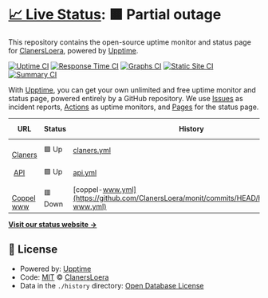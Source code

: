# [📈 Live Status](https://ClanersLoera.github.io/monit): <!--live status--> **🟧 Partial outage**

This repository contains the open-source uptime monitor and status page for [ClanersLoera](https://ClanersLoera.github.io/monit), powered by [Upptime](https://github.com/upptime/upptime).

[![Uptime CI](https://github.com/ClanersLoera/monit/workflows/Uptime%20CI/badge.svg)](https://github.com/ClanersLoera/monit/actions?query=workflow%3A%22Uptime+CI%22)
[![Response Time CI](https://github.com/ClanersLoera/monit/workflows/Response%20Time%20CI/badge.svg)](https://github.com/ClanersLoera/monit/actions?query=workflow%3A%22Response+Time+CI%22)
[![Graphs CI](https://github.com/ClanersLoera/monit/workflows/Graphs%20CI/badge.svg)](https://github.com/ClanersLoera/monit/actions?query=workflow%3A%22Graphs+CI%22)
[![Static Site CI](https://github.com/ClanersLoera/monit/workflows/Static%20Site%20CI/badge.svg)](https://github.com/ClanersLoera/monit/actions?query=workflow%3A%22Static+Site+CI%22)
[![Summary CI](https://github.com/ClanersLoera/monit/workflows/Summary%20CI/badge.svg)](https://github.com/ClanersLoera/monit/actions?query=workflow%3A%22Summary+CI%22)

With [Upptime](https://upptime.js.org), you can get your own unlimited and free uptime monitor and status page, powered entirely by a GitHub repository. We use [Issues](https://github.com/ClanersLoera/monit/issues) as incident reports, [Actions](https://github.com/ClanersLoera/monit/actions) as uptime monitors, and [Pages](https://ClanersLoera.github.io/monit) for the status page.

<!--start: status pages-->
<!-- This summary is generated by Upptime (https://github.com/upptime/upptime) -->
<!-- Do not edit this manually, your changes will be overwritten -->
<!-- prettier-ignore -->
| URL | Status | History | Response Time | Uptime |
| --- | ------ | ------- | ------------- | ------ |
| <img alt="" src="https://favicons.githubusercontent.com/null" height="13"> [Claners](www.claners.com) | 🟩 Up | [claners.yml](https://github.com/ClanersLoera/monit/commits/HEAD/history/claners.yml) | <details><summary><img alt="Response time graph" src="./graphs/claners/response-time-week.png" height="20"> 567ms</summary><br><a href="https://clanersloera.github.io/monit//history/claners"><img alt="Response time 567" src="https://img.shields.io/endpoint?url=https%3A%2F%2Fraw.githubusercontent.com%2FClanersLoera%2Fmonit%2FHEAD%2Fapi%2Fclaners%2Fresponse-time.json"></a><br><a href="https://clanersloera.github.io/monit//history/claners"><img alt="24-hour response time 567" src="https://img.shields.io/endpoint?url=https%3A%2F%2Fraw.githubusercontent.com%2FClanersLoera%2Fmonit%2FHEAD%2Fapi%2Fclaners%2Fresponse-time-day.json"></a><br><a href="https://clanersloera.github.io/monit//history/claners"><img alt="7-day response time 567" src="https://img.shields.io/endpoint?url=https%3A%2F%2Fraw.githubusercontent.com%2FClanersLoera%2Fmonit%2FHEAD%2Fapi%2Fclaners%2Fresponse-time-week.json"></a><br><a href="https://clanersloera.github.io/monit//history/claners"><img alt="30-day response time 567" src="https://img.shields.io/endpoint?url=https%3A%2F%2Fraw.githubusercontent.com%2FClanersLoera%2Fmonit%2FHEAD%2Fapi%2Fclaners%2Fresponse-time-month.json"></a><br><a href="https://clanersloera.github.io/monit//history/claners"><img alt="1-year response time 567" src="https://img.shields.io/endpoint?url=https%3A%2F%2Fraw.githubusercontent.com%2FClanersLoera%2Fmonit%2FHEAD%2Fapi%2Fclaners%2Fresponse-time-year.json"></a></details> | <details><summary><a href="https://clanersloera.github.io/monit//history/claners">100.00%</a></summary><a href="https://clanersloera.github.io/monit//history/claners"><img alt="All-time uptime 100.00%" src="https://img.shields.io/endpoint?url=https%3A%2F%2Fraw.githubusercontent.com%2FClanersLoera%2Fmonit%2FHEAD%2Fapi%2Fclaners%2Fuptime.json"></a><br><a href="https://clanersloera.github.io/monit//history/claners"><img alt="24-hour uptime 100.00%" src="https://img.shields.io/endpoint?url=https%3A%2F%2Fraw.githubusercontent.com%2FClanersLoera%2Fmonit%2FHEAD%2Fapi%2Fclaners%2Fuptime-day.json"></a><br><a href="https://clanersloera.github.io/monit//history/claners"><img alt="7-day uptime 100.00%" src="https://img.shields.io/endpoint?url=https%3A%2F%2Fraw.githubusercontent.com%2FClanersLoera%2Fmonit%2FHEAD%2Fapi%2Fclaners%2Fuptime-week.json"></a><br><a href="https://clanersloera.github.io/monit//history/claners"><img alt="30-day uptime 100.00%" src="https://img.shields.io/endpoint?url=https%3A%2F%2Fraw.githubusercontent.com%2FClanersLoera%2Fmonit%2FHEAD%2Fapi%2Fclaners%2Fuptime-month.json"></a><br><a href="https://clanersloera.github.io/monit//history/claners"><img alt="1-year uptime 100.00%" src="https://img.shields.io/endpoint?url=https%3A%2F%2Fraw.githubusercontent.com%2FClanersLoera%2Fmonit%2FHEAD%2Fapi%2Fclaners%2Fuptime-year.json"></a></details>
| <img alt="" src="https://favicons.githubusercontent.com/null" height="13"> [API](api.claners.com) | 🟩 Up | [api.yml](https://github.com/ClanersLoera/monit/commits/HEAD/history/api.yml) | <details><summary><img alt="Response time graph" src="./graphs/api/response-time-week.png" height="20"> 224ms</summary><br><a href="https://clanersloera.github.io/monit//history/api"><img alt="Response time 224" src="https://img.shields.io/endpoint?url=https%3A%2F%2Fraw.githubusercontent.com%2FClanersLoera%2Fmonit%2FHEAD%2Fapi%2Fapi%2Fresponse-time.json"></a><br><a href="https://clanersloera.github.io/monit//history/api"><img alt="24-hour response time 224" src="https://img.shields.io/endpoint?url=https%3A%2F%2Fraw.githubusercontent.com%2FClanersLoera%2Fmonit%2FHEAD%2Fapi%2Fapi%2Fresponse-time-day.json"></a><br><a href="https://clanersloera.github.io/monit//history/api"><img alt="7-day response time 224" src="https://img.shields.io/endpoint?url=https%3A%2F%2Fraw.githubusercontent.com%2FClanersLoera%2Fmonit%2FHEAD%2Fapi%2Fapi%2Fresponse-time-week.json"></a><br><a href="https://clanersloera.github.io/monit//history/api"><img alt="30-day response time 224" src="https://img.shields.io/endpoint?url=https%3A%2F%2Fraw.githubusercontent.com%2FClanersLoera%2Fmonit%2FHEAD%2Fapi%2Fapi%2Fresponse-time-month.json"></a><br><a href="https://clanersloera.github.io/monit//history/api"><img alt="1-year response time 224" src="https://img.shields.io/endpoint?url=https%3A%2F%2Fraw.githubusercontent.com%2FClanersLoera%2Fmonit%2FHEAD%2Fapi%2Fapi%2Fresponse-time-year.json"></a></details> | <details><summary><a href="https://clanersloera.github.io/monit//history/api">100.00%</a></summary><a href="https://clanersloera.github.io/monit//history/api"><img alt="All-time uptime 100.00%" src="https://img.shields.io/endpoint?url=https%3A%2F%2Fraw.githubusercontent.com%2FClanersLoera%2Fmonit%2FHEAD%2Fapi%2Fapi%2Fuptime.json"></a><br><a href="https://clanersloera.github.io/monit//history/api"><img alt="24-hour uptime 100.00%" src="https://img.shields.io/endpoint?url=https%3A%2F%2Fraw.githubusercontent.com%2FClanersLoera%2Fmonit%2FHEAD%2Fapi%2Fapi%2Fuptime-day.json"></a><br><a href="https://clanersloera.github.io/monit//history/api"><img alt="7-day uptime 100.00%" src="https://img.shields.io/endpoint?url=https%3A%2F%2Fraw.githubusercontent.com%2FClanersLoera%2Fmonit%2FHEAD%2Fapi%2Fapi%2Fuptime-week.json"></a><br><a href="https://clanersloera.github.io/monit//history/api"><img alt="30-day uptime 100.00%" src="https://img.shields.io/endpoint?url=https%3A%2F%2Fraw.githubusercontent.com%2FClanersLoera%2Fmonit%2FHEAD%2Fapi%2Fapi%2Fuptime-month.json"></a><br><a href="https://clanersloera.github.io/monit//history/api"><img alt="1-year uptime 100.00%" src="https://img.shields.io/endpoint?url=https%3A%2F%2Fraw.githubusercontent.com%2FClanersLoera%2Fmonit%2FHEAD%2Fapi%2Fapi%2Fuptime-year.json"></a></details>
| <img alt="" src="https://favicons.githubusercontent.com/null" height="13"> [Coppel www](www.coppeldigital.com) | 🟥 Down | [coppel-www.yml](https://github.com/ClanersLoera/monit/commits/HEAD/history/coppel-www.yml) | <details><summary><img alt="Response time graph" src="./graphs/coppel-www/response-time-week.png" height="20"> 160ms</summary><br><a href="https://clanersloera.github.io/monit//history/coppel-www"><img alt="Response time 160" src="https://img.shields.io/endpoint?url=https%3A%2F%2Fraw.githubusercontent.com%2FClanersLoera%2Fmonit%2FHEAD%2Fapi%2Fcoppel-www%2Fresponse-time.json"></a><br><a href="https://clanersloera.github.io/monit//history/coppel-www"><img alt="24-hour response time 160" src="https://img.shields.io/endpoint?url=https%3A%2F%2Fraw.githubusercontent.com%2FClanersLoera%2Fmonit%2FHEAD%2Fapi%2Fcoppel-www%2Fresponse-time-day.json"></a><br><a href="https://clanersloera.github.io/monit//history/coppel-www"><img alt="7-day response time 160" src="https://img.shields.io/endpoint?url=https%3A%2F%2Fraw.githubusercontent.com%2FClanersLoera%2Fmonit%2FHEAD%2Fapi%2Fcoppel-www%2Fresponse-time-week.json"></a><br><a href="https://clanersloera.github.io/monit//history/coppel-www"><img alt="30-day response time 160" src="https://img.shields.io/endpoint?url=https%3A%2F%2Fraw.githubusercontent.com%2FClanersLoera%2Fmonit%2FHEAD%2Fapi%2Fcoppel-www%2Fresponse-time-month.json"></a><br><a href="https://clanersloera.github.io/monit//history/coppel-www"><img alt="1-year response time 160" src="https://img.shields.io/endpoint?url=https%3A%2F%2Fraw.githubusercontent.com%2FClanersLoera%2Fmonit%2FHEAD%2Fapi%2Fcoppel-www%2Fresponse-time-year.json"></a></details> | <details><summary><a href="https://clanersloera.github.io/monit//history/coppel-www">21.80%</a></summary><a href="https://clanersloera.github.io/monit//history/coppel-www"><img alt="All-time uptime 21.80%" src="https://img.shields.io/endpoint?url=https%3A%2F%2Fraw.githubusercontent.com%2FClanersLoera%2Fmonit%2FHEAD%2Fapi%2Fcoppel-www%2Fuptime.json"></a><br><a href="https://clanersloera.github.io/monit//history/coppel-www"><img alt="24-hour uptime 21.80%" src="https://img.shields.io/endpoint?url=https%3A%2F%2Fraw.githubusercontent.com%2FClanersLoera%2Fmonit%2FHEAD%2Fapi%2Fcoppel-www%2Fuptime-day.json"></a><br><a href="https://clanersloera.github.io/monit//history/coppel-www"><img alt="7-day uptime 21.80%" src="https://img.shields.io/endpoint?url=https%3A%2F%2Fraw.githubusercontent.com%2FClanersLoera%2Fmonit%2FHEAD%2Fapi%2Fcoppel-www%2Fuptime-week.json"></a><br><a href="https://clanersloera.github.io/monit//history/coppel-www"><img alt="30-day uptime 21.80%" src="https://img.shields.io/endpoint?url=https%3A%2F%2Fraw.githubusercontent.com%2FClanersLoera%2Fmonit%2FHEAD%2Fapi%2Fcoppel-www%2Fuptime-month.json"></a><br><a href="https://clanersloera.github.io/monit//history/coppel-www"><img alt="1-year uptime 21.80%" src="https://img.shields.io/endpoint?url=https%3A%2F%2Fraw.githubusercontent.com%2FClanersLoera%2Fmonit%2FHEAD%2Fapi%2Fcoppel-www%2Fuptime-year.json"></a></details>

<!--end: status pages-->

[**Visit our status website →**](https://ClanersLoera.github.io/monit)

## 📄 License

- Powered by: [Upptime](https://github.com/upptime/upptime)
- Code: [MIT](./LICENSE) © [ClanersLoera](https://ClanersLoera.github.io/monit)
- Data in the `./history` directory: [Open Database License](https://opendatacommons.org/licenses/odbl/1-0/)
